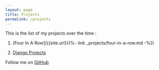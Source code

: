 ```yaml
---
layout: page
title: Projects
permalink: /projects
---
```

  
This is the list of my projects over the time :  
  
1. [Four In A Row]({{site.url}}{%- link _projects/four-in-a-row.md -%})  

2. [Django Projects](https://github.com/niananto/django_projects)  

Follow me on [GitHub](https://github.com/niananto)
